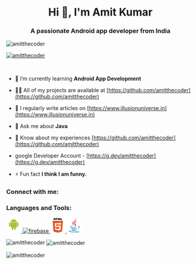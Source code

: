 <h1 align="center">Hi 👋, I'm Amit Kumar</h1>
<h3 align="center">A passionate Android app developer from India</h3>

<p align="left"> <img src="https://komarev.com/ghpvc/?username=amitthecoder&label=Profile%20views&color=0e75b6&style=flat" alt="amitthecoder" /> </p>

<p align="left"> <a href="https://github.com/ryo-ma/github-profile-trophy"><img src="https://github-profile-trophy.vercel.app/?username=amitthecoder" alt="amitthecoder" /></a> </p>

<p align="left"> <a href="https://twitter.com/" target="blank"><img src="https://img.shields.io/twitter/follow/?logo=twitter&style=for-the-badge" alt="" /></a> </p>

- 🌱 I’m currently learning **Android App Development**

- 👨‍💻 All of my projects are available at [https://github.com/amitthecoder](https://github.com/amitthecoder)

- 📝 I regularly write articles on [https://www.illusionuniverse.in](https://www.illusionuniverse.in)

- 💬 Ask me about **Java**

- 📄 Know about my experiences [https://github.com/amitthecoder](https://github.com/amitthecoder)

- google Developer Account - [https://g.dev/amitthecoder](https://g.dev/amitthecoder)

- ⚡ Fun fact **I think I am funny.**

<h3 align="left">Connect with me:</h3>
<p align="left">
</p>

<h3 align="left">Languages and Tools:</h3>
<p align="left"> <a href="https://developer.android.com" target="_blank" rel="noreferrer"> <img src="https://raw.githubusercontent.com/devicons/devicon/master/icons/android/android-original-wordmark.svg" alt="android" width="40" height="40"/> </a> <a href="https://firebase.google.com/" target="_blank" rel="noreferrer"> <img src="https://www.vectorlogo.zone/logos/firebase/firebase-icon.svg" alt="firebase" width="40" height="40"/> </a> <a href="https://www.w3.org/html/" target="_blank" rel="noreferrer"> <img src="https://raw.githubusercontent.com/devicons/devicon/master/icons/html5/html5-original-wordmark.svg" alt="html5" width="40" height="40"/> </a> <a href="https://www.java.com" target="_blank" rel="noreferrer"> <img src="https://raw.githubusercontent.com/devicons/devicon/master/icons/java/java-original.svg" alt="java" width="40" height="40"/> </a> </p>

<p><img align="left" src="https://github-readme-stats.vercel.app/api/top-langs?username=amitthecoder&show_icons=true&locale=en&layout=compact" alt="amitthecoder" /></p>

<p>&nbsp;<img align="center" src="https://github-readme-stats.vercel.app/api?username=amitthecoder&show_icons=true&locale=en" alt="amitthecoder" /></p>

<p><img align="center" src="https://github-readme-streak-stats.herokuapp.com/?user=amitthecoder&" alt="amitthecoder" /></p>
